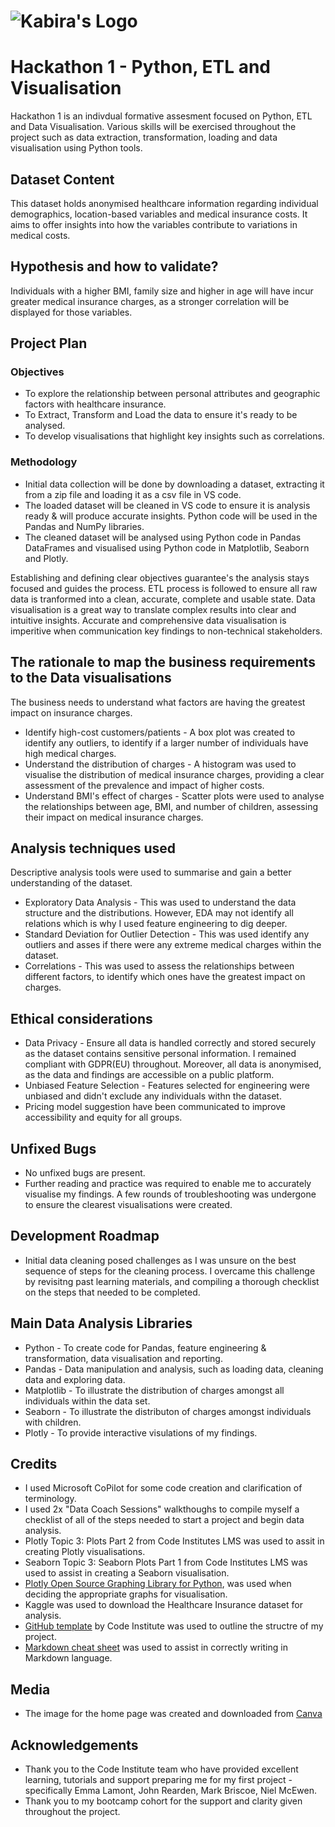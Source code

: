 # ![Kabira's Logo](<Purple and Blue Futuristic Data Analyst LinkedIn Banner.png>)

# Hackathon 1 - Python, ETL and Visualisation

Hackathon 1 is an indivdual formative assesment focused on Python, ETL and Data Visualisation. Various skills will be exercised throughout the project such as data extraction, transformation, loading and data visualisation using Python tools. 

## Dataset Content

This dataset holds anonymised healthcare information regarding individual demographics, location-based variables and medical insurance costs. It aims to offer insights into how the variables contribute to variations in medical costs. 

## Hypothesis and how to validate?

Individuals with a higher BMI, family size and higher in age will have incur greater medical insurance charges, as a stronger correlation will be displayed for those variables.

## Project Plan

### Objectives

* To explore the relationship between personal attributes and geographic factors with healthcare insurance.
* To Extract, Transform and Load the data to ensure it's ready to be analysed.
* To develop visualisations that highlight key insights such as correlations.

### Methodology

* Initial data collection will be done by downloading a dataset, extracting it from a zip file and loading it as a csv file in VS code.
* The loaded dataset will be cleaned in VS code to ensure it is analysis ready & will produce accurate insights. Python code will be used in the Pandas and NumPy libraries. 
* The cleaned dataset will be analysed using Python code in Pandas DataFrames and visualised using Python code in Matplotlib, Seaborn and Plotly. 

Establishing and defining clear objectives guarantee's the analysis stays focused and guides the process. ETL process is followed to ensure all raw data is tranformed into a clean, accurate, complete and usable state. Data visualisation is a great way to translate complex results into clear and intuitive insights. Accurate and comprehensive data visualisation is imperitive when communication key findings to non-technical stakeholders. 

## The rationale to map the business requirements to the Data visualisations

The business needs to understand what factors are having the greatest impact on insurance charges.  

* Identify high-cost customers/patients - A box plot was created to identify any outliers, to identify if a larger number of individuals have high medical charges.
* Understand the distribution of charges - A histogram was used to visualise the distribution of medical insurance charges, providing a clear assessment of the prevalence and impact of higher costs.
* Understand BMI's effect of charges - Scatter plots were used to analyse the relationships between age, BMI, and number of children, assessing their impact on medical insurance charges.

## Analysis techniques used

Descriptive analysis tools were used to summarise and gain a better understanding of the dataset. 
* Exploratory Data Analysis - This was used to understand the data structure and the distributions. However, EDA may not identify all relations which is why I used feature engineering to dig deeper.
* Standard Deviation for Outlier Detection - This was used identify any outliers and asses if there were any extreme medical charges within the dataset.
* Correlations - This was used to assess the relationships between different factors, to identify which ones have the greatest impact on charges.

## Ethical considerations

* Data Privacy - Ensure all data is handled correctly and stored securely as the dataset contains sensitive personal information. I remained compliant with GDPR(EU) throughout. Moreover, all data is anonymised, as the data and findings are accessible on a public platform.
* Unbiased Feature Selection - Features selected for engineering were unbiased and didn't exclude any individuals withn the dataset.
* Pricing model suggestion have been communicated to improve accessibility and equity for all groups.

## Unfixed Bugs

* No unfixed bugs are present.
* Further reading and practice was required to enable me to accurately visualise my findings. A few rounds of troubleshooting was undergone to ensure the clearest visualisations were created. 

## Development Roadmap

* Initial data cleaning posed challenges as I was unsure on the best sequence of steps for the cleaning process. I overcame this challenge by revisitng past learning materials, and compiling a thorough checklist on the steps that needed to be completed.

## Main Data Analysis Libraries

* Python - To create code for Pandas, feature engineering & transformation, data visualisation and reporting.
* Pandas - Data manipulation and analysis, such as loading data, cleaning data and exploring data.
* Matplotlib - To illustrate the distribution of charges amongst all individuals within the data set. 
* Seaborn - To illustrate the distributon of charges amongst individuals with children.
* Plotly - To provide interactive visulations of my findings.

## Credits

* I used Microsoft CoPilot for some code creation and clarification of terminology.
* I used 2x "Data Coach Sessions" walkthoughs to compile myself a checklist of all of the steps needed to start a project and begin data analysis.
* Plotly Topic 3: Plots Part 2 from Code Institutes LMS was used to assit in creating Plotly visualisations.
* Seaborn Topic 3: Seaborn Plots Part 1 from Code Institutes LMS was used to assist in creating a Seaborn visualisation. 
* [Plotly Open Source Graphing Library for Python](https://plotly.com/python/), was used when deciding the appropriate graphs for visualisation.
* Kaggle was used to download the Healthcare Insurance dataset for analysis.
* [GitHub template](https://github.com/Code-Institute-Solutions/da-README-template) by Code Institute was used to outline the structre of my project.
* [Markdown cheat sheet](https://www.markdownguide.org/cheat-sheet/) was used to assist in correctly writing in Markdown language. 

## Media

* The image for the home page was created and downloaded from [Canva](https://www.canva.com/en_gb/)

## Acknowledgements

* Thank you to the Code Institute team who have provided excellent learning, tutorials and support preparing me for my first project - specifically Emma Lamont, John Rearden, Mark Briscoe, Niel McEwen.
* Thank you to my bootcamp cohort for the support and clarity given throughout the project.